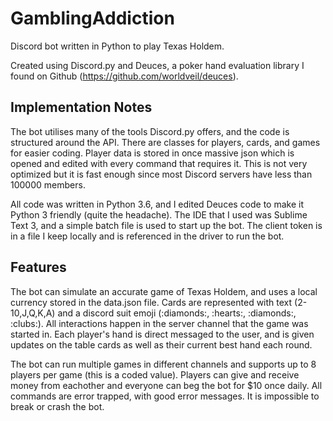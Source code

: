 # GamblingAddiction
Discord bot written in Python to play Texas Holdem.  

Created using Discord.py and Deuces, a poker hand evaluation library I found on Github (https://github.com/worldveil/deuces). 

<h2>Implementation Notes</h2>
The bot utilises many of the tools Discord.py offers, and the code is structured around the API. There are classes for players, cards, 
and games for easier coding. Player data is stored in once massive json which is opened and edited with every command that requires it.
This is not very optimized but it is fast enough since most Discord servers have less than 100000 members. 
<p></p>
All code was written in Python 3.6, and I edited Deuces code to make it Python 3 friendly (quite the headache). The IDE that I used was 
Sublime Text 3, and a simple batch file is used to start up the bot. The client token is in a file I keep locally and is referenced in the 
driver to run the bot. 

<h2>Features</h2>
The bot can simulate an accurate game of Texas Holdem, and uses a local currency stored in the data.json file. Cards are represented with 
text (2-10,J,Q,K,A) and a discord suit emoji (:diamonds:, :hearts:, :diamonds:, :clubs:). All interactions happen in the server channel that the game was 
started in. Each player's hand is direct messaged to the user, and is given updates on the table cards as well as their current best 
hand each round.

<p></p>

The bot can run multiple games in different channels and supports up to 8 players per game (this is a coded value). Players can give and
receive money from eachother and everyone can beg the bot for $10 once daily. All commands are error trapped, with good error messages. It
is impossible to break or crash the bot. 
